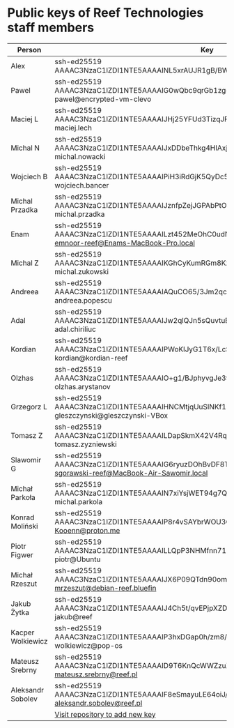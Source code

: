 # Public keys of Reef Technologies staff members

| Person | Key |
|--------|-----|
| Alex   | ssh-ed25519 AAAAC3NzaC1lZDI1NTE5AAAAINL5xrAUJR1gB/BWXJetVluwhi8yObV5az0Ci2/zfThU Alex |
| Pawel  | ssh-ed25519 AAAAC3NzaC1lZDI1NTE5AAAAIG0wQbc9qrGb1zg+uthNj8xnYEuqiRCPW3ctZmtS1n8i pawel@encrypted-vm-clevo |
| Maciej L | ssh-ed25519 AAAAC3NzaC1lZDI1NTE5AAAAIJHj25YFUd3TizqJFQklAOU89sdzaoIfYdgnJx8xrHYz maciej.lech |
| Michal N | ssh-ed25519 AAAAC3NzaC1lZDI1NTE5AAAAIJxDDbeThkg4HIAxjM1jMESYZK5icMqM3kF+EIOPeQ7E michal.nowacki |
| Wojciech B | ssh-ed25519 AAAAC3NzaC1lZDI1NTE5AAAAIPiH3iRdGjK5QyDc52LK8ENzBi0CIyY1bJoc4xI/YYNx wojciech.bancer |
| Michal Przadka | ssh-ed25519 AAAAC3NzaC1lZDI1NTE5AAAAIJznfpZejJGPAbPtOMQwfBBlJcN7IwWd8NzbUgpLri3D michal.przadka |
| Enam | ssh-ed25519 AAAAC3NzaC1lZDI1NTE5AAAAILzt452MeOhC0udN2ieUi8ecMRxOX9hjqvmcBoCx4wtc emnoor-reef@Enams-MacBook-Pro.local |
| Michal Z | ssh-ed25519 AAAAC3NzaC1lZDI1NTE5AAAAIKGhCyKumRGm8Kz9aVutHjkTLrQf/xV/Dhfwq070JHxl michal.zukowski |
| Andreea | ssh-ed25519 AAAAC3NzaC1lZDI1NTE5AAAAIAQuCO65/3Jm2qcHe55t+kXVP9RzVe2GVfAxCBjFx6VL andreea.popescu |
| Adal | ssh-ed25519 AAAAC3NzaC1lZDI1NTE5AAAAIJw2qlQJn5sQuvtuE0mG8Wme/mbQib7vwnj4D+ShK1BE adal.chiriliuc |
| Kordian | ssh-ed25519 AAAAC3NzaC1lZDI1NTE5AAAAIPWoKlJyG1T6x/LcSLB0/yVdB92EoDodyCmIQSSpVPGP kordian@kordian-reef |
| Olzhas | ssh-ed25519 AAAAC3NzaC1lZDI1NTE5AAAAIO+g1/BJphyvgJe39fsKHeGZvz8iDvYbIt+yKLXddOZs olzhas.arystanov |
| Grzegorz L | ssh-ed25519 AAAAC3NzaC1lZDI1NTE5AAAAIHNCMtjqUuSlNKf12Os9rWghvtASfuPlQctMNKwfZzYD gleszczynski@gleszczynski-VBox |
| Tomasz Z | ssh-ed25519 AAAAC3NzaC1lZDI1NTE5AAAAILDapSkmX42V4RqQTVXCgTCCDvKu28gs4JCwroOwUyms tomasz.zyzniewski |
| Slawomir G | ssh-ed25519 AAAAC3NzaC1lZDI1NTE5AAAAIG6ryuzDOhBvDF8Taz6TIO0sAx9zZTxX+AvJVgRKkUy6 sgorawski-reef@MacBook-Air-Sawomir.local |
| Michał Parkoła | ssh-ed25519 AAAAC3NzaC1lZDI1NTE5AAAAIN7xiYsjWET94g7QQR0cBV0XiY68fuGuCv0uCt/6eJXy michal.parkola |
| Konrad Moliński | ssh-ed25519 AAAAC3NzaC1lZDI1NTE5AAAAIP8r4vSAYbrWOU3QPuNSwugnTKME5M/fgne54aFpa5B5 Kooenn@proton.me |
| Piotr Figwer | ssh-ed25519 AAAAC3NzaC1lZDI1NTE5AAAAILLQpP3NHMfnn719mV0sKuYOiEW0StZEGe36T3HUR3xt piotr@Ubuntu |
| Michał Rzeszut | ssh-ed25519 AAAAC3NzaC1lZDI1NTE5AAAAIJX6P09QTdn90omcDy5ICPguRZFDQN5kxmqkIXrl8HmV mrzeszut@debian-reef.bluefin |
| Jakub Żytka | ssh-ed25519 AAAAC3NzaC1lZDI1NTE5AAAAIJ4Ch5t/qvEPjpXZDYO2xRnQ5PraszMue8AZUSBIRYHO jakub@reef |
| Kacper Wolkiewicz | ssh-ed25519 AAAAC3NzaC1lZDI1NTE5AAAAIP3hxDGap0h/zm8/PMVpYZKODlXxP7tGXxIU8v+Tq0/X wolkiewicz@pop-os |
| Mateusz Srebrny | ssh-ed25519 AAAAC3NzaC1lZDI1NTE5AAAAID9T6KnQcWWZzuXw0/QknX2lH+qS3NTiJqh8+KHIsJza mateusz.srebrny@reef.pl |
| Aleksandr Sobolev | ssh-ed25519 AAAAC3NzaC1lZDI1NTE5AAAAIF8eSmayuLE64oiJ/bkvYLx/ytWDwnP6hsTaXrd7Dkkg aleksandr.sobolev@reef.pl |
| | [Visit repository to add new key](https://github.com/reef-technologies/keys.reef.pl) |
